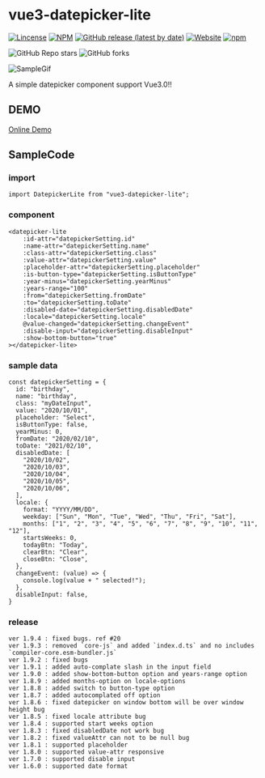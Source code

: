 # vue3-datepicker-lite

[![Lincense](https://img.shields.io/github/license/linmasahiro/vue3-datepicker-lite)](https://github.com/linmasahiro/vue3-datepicker-lite/blob/master/LICENSE) 
[![NPM](https://img.shields.io/npm/v/vue3-datepicker-lite)](https://www.npmjs.com/package/vue3-datepicker-lite)
[![GitHub release (latest by date)](https://img.shields.io/github/v/release/linmasahiro/vue3-datepicker-lite)](https://github.com/linmasahiro/vue3-datepicker-lite)
[![Website](https://img.shields.io/website?url=https%3A%2F%2Flinmasahiro.github.io%2Fvue3-datepicker-lite%2Fdist%2F)](https://linmasahiro.github.io/vue3-datepicker-lite/dist/)
[![npm](https://img.shields.io/npm/dm/vue3-datepicker-lite)](https://www.npmjs.com/package/vue3-datepicker-lite)

![GitHub Repo stars](https://img.shields.io/github/stars/linmasahiro/vue-scheduler-lite?style=social)
![GitHub forks](https://img.shields.io/github/forks/linmasahiro/vue-scheduler-lite?style=social)

![SampleGif](https://linmasahiro.github.io/vue3-datepicker-lite/sample.gif)

A simple datepicker component support Vue3.0!!

## DEMO

[Online Demo](https://linmasahiro.github.io/vue3-datepicker-lite/dist/)

## SampleCode

### import
    import DatepickerLite from "vue3-datepicker-lite";

### component
    <datepicker-lite
        :id-attr="datepickerSetting.id"
        :name-attr="datepickerSetting.name"
        :class-attr="datepickerSetting.class"
        :value-attr="datepickerSetting.value"
        :placeholder-attr="datepickerSetting.placeholder"
        :is-button-type="datepickerSetting.isButtonType"
        :year-minus="datepickerSetting.yearMinus"
        :years-range="100"
        :from="datepickerSetting.fromDate"
        :to="datepickerSetting.toDate"
        :disabled-date="datepickerSetting.disabledDate"
        :locale="datepickerSetting.locale"
        @value-changed="datepickerSetting.changeEvent"
        :disable-input="datepickerSetting.disableInput"
        :show-bottom-button="true"
    ></datepicker-lite>

### sample data
    const datepickerSetting = {
      id: "birthday",
      name: "birthday",
      class: "myDateInput",
      value: "2020/10/01",
      placeholder: "Select",
      isButtonType: false,
      yearMinus: 0,
      fromDate: "2020/02/10",
      toDate: "2021/02/10",
      disabledDate: [
        "2020/10/02",
        "2020/10/03",
        "2020/10/04",
        "2020/10/05",
        "2020/10/06",
      ],
      locale: {
        format: "YYYY/MM/DD",
        weekday: ["Sun", "Mon", "Tue", "Wed", "Thu", "Fri", "Sat"],
        months: ["1", "2", "3", "4", "5", "6", "7", "8", "9", "10", "11", "12"],
        startsWeeks: 0,
        todayBtn: "Today",
        clearBtn: "Clear",
        closeBtn: "Close",
      },
      changeEvent: (value) => {
        console.log(value + " selected!");
      },
      disableInput: false,
    }

### release
    ver 1.9.4 : fixed bugs. ref #20
    ver 1.9.3 : removed `core-js` and added `index.d.ts` and no includes `compiler-core.esm-bundler.js`
    ver 1.9.2 : fixed bugs
    ver 1.9.1 : added auto-complate slash in the input field
    ver 1.9.0 : added show-bottom-button option and years-range option
    ver 1.8.9 : added months-option on locale-options
    ver 1.8.8 : added switch to button-type option
    ver 1.8.7 : added autocomplated off option
    ver 1.8.6 : fixed datepicker on window bottom will be over window height bug
    ver 1.8.5 : fixed locale attribute bug
    ver 1.8.4 : supported start weeks option
    ver 1.8.3 : fixed disabledDate not work bug
    ver 1.8.2 : fixed valueAttr can not to be null bug
    ver 1.8.1 : supported placeholder
    ver 1.8.0 : supported value-attr responsive
    ver 1.7.0 : supported disable input
    ver 1.6.0 : supported date format
